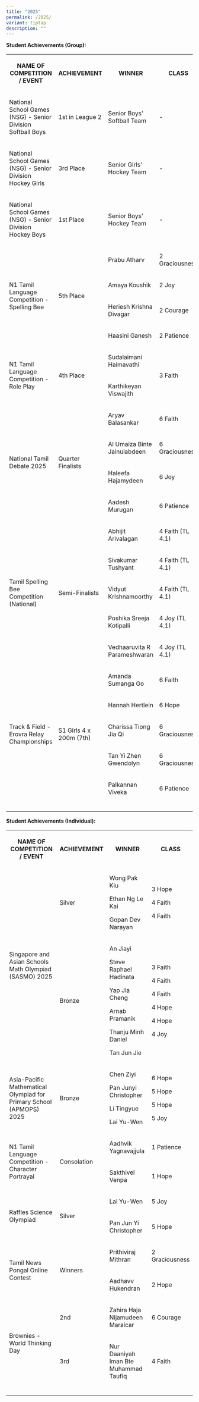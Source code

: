 ```yaml
---
title: "2025"
permalink: /2025/
variant: tiptap
description: ""
---
```

<p><strong>Student Achievements (Group):</strong>
</p>
<table style="minWidth: 100px">
<colgroup>
<col>
<col>
<col>
<col>
</colgroup>
<tbody>
<tr>
<th rowspan="1" colspan="1">
<p><strong>NAME OF COMPETITION / EVENT</strong>
</p>
</th>
<th rowspan="1" colspan="1">
<p>ACHIEVEMENT</p>
</th>
<th rowspan="1" colspan="1">
<p>WINNER</p>
</th>
<th rowspan="1" colspan="1">
<p>CLASS</p>
</th>
</tr>
<tr>
<td rowspan="1" colspan="1">
<p>National School Games (NSG) - Senior Division Softball Boys</p>
</td>
<td rowspan="1" colspan="1">
<p>1st in League 2</p>
</td>
<td rowspan="1" colspan="1">
<p>Senior Boys' Softball Team</p>
</td>
<td rowspan="1" colspan="1">
<p>-</p>
</td>
</tr>
<tr>
<td rowspan="1" colspan="1">
<p>National School Games (NSG) - Senior Division Hockey Girls</p>
</td>
<td rowspan="1" colspan="1">
<p>3rd Place</p>
</td>
<td rowspan="1" colspan="1">
<p>Senior Girls' Hockey Team</p>
</td>
<td rowspan="1" colspan="1">
<p>-</p>
</td>
</tr>
<tr>
<td rowspan="1" colspan="1">
<p>National School Games (NSG) - Senior Division Hockey Boys</p>
</td>
<td rowspan="1" colspan="1">
<p>1st Place</p>
</td>
<td rowspan="1" colspan="1">
<p>Senior Boys' Hockey Team</p>
</td>
<td rowspan="1" colspan="1">
<p>-</p>
</td>
</tr>
<tr>
<td rowspan="4" colspan="1">
<p>N1 Tamil Language Competition - Spelling Bee</p>
</td>
<td rowspan="4" colspan="1">
<p>5th Place</p>
</td>
<td rowspan="1" colspan="1">
<p>Prabu Atharv</p>
</td>
<td rowspan="1" colspan="1">
<p>2 Graciousness</p>
</td>
</tr>
<tr>
<td rowspan="1" colspan="1">
<p>Amaya Koushik</p>
</td>
<td rowspan="1" colspan="1">
<p>2 Joy</p>
</td>
</tr>
<tr>
<td rowspan="1" colspan="1">
<p>Heriesh Krishna Divagar</p>
</td>
<td rowspan="1" colspan="1">
<p>2 Courage</p>
</td>
</tr>
<tr>
<td rowspan="1" colspan="1">
<p>Haasini Ganesh</p>
</td>
<td rowspan="1" colspan="1">
<p>2 Patience</p>
</td>
</tr>
<tr>
<td rowspan="2" colspan="1">
<p>N1 Tamil Language Competition - Role Play</p>
</td>
<td rowspan="2" colspan="1">
<p>4th Place</p>
</td>
<td rowspan="1" colspan="1">
<p>Sudalaimani Haimavathi</p>
</td>
<td rowspan="2" colspan="1">
<p>3 Faith</p>
</td>
</tr>
<tr>
<td rowspan="1" colspan="1">
<p>Karthikeyan Viswajith</p>
</td>
</tr>
<tr>
<td rowspan="4" colspan="1">
<p>National Tamil Debate 2025</p>
</td>
<td rowspan="4" colspan="1">
<p>Quarter Finalists</p>
</td>
<td rowspan="1" colspan="1">
<p>Aryav Balasankar</p>
</td>
<td rowspan="1" colspan="1">
<p>6 Faith</p>
</td>
</tr>
<tr>
<td rowspan="1" colspan="1">
<p>Al Umaiza Binte Jainulabdeen</p>
</td>
<td rowspan="1" colspan="1">
<p>6 Graciousness</p>
</td>
</tr>
<tr>
<td rowspan="1" colspan="1">
<p>Haleefa Hajamydeen</p>
</td>
<td rowspan="1" colspan="1">
<p>6 Joy</p>
</td>
</tr>
<tr>
<td rowspan="1" colspan="1">
<p>Aadesh Murugan</p>
</td>
<td rowspan="1" colspan="1">
<p>6 Patience</p>
</td>
</tr>
<tr>
<td rowspan="5" colspan="1">
<p>Tamil Spelling Bee Competition (National)</p>
</td>
<td rowspan="5" colspan="1">
<p>Semi-Finalists</p>
</td>
<td rowspan="1" colspan="1">
<p>Abhijit Arivalagan</p>
</td>
<td rowspan="1" colspan="1">
<p>4 Faith (TL 4.1)</p>
</td>
</tr>
<tr>
<td rowspan="1" colspan="1">
<p>Sivakumar Tushyant</p>
</td>
<td rowspan="1" colspan="1">
<p>4 Faith (TL 4.1)</p>
</td>
</tr>
<tr>
<td rowspan="1" colspan="1">
<p>Vidyut Krishnamoorthy</p>
</td>
<td rowspan="1" colspan="1">
<p>4 Faith (TL 4.1)</p>
</td>
</tr>
<tr>
<td rowspan="1" colspan="1">
<p>Poshika Sreeja Kotipalli</p>
</td>
<td rowspan="1" colspan="1">
<p>4 Joy (TL 4.1)</p>
</td>
</tr>
<tr>
<td rowspan="1" colspan="1">
<p>Vedhaaruvita R Parameshwaran</p>
</td>
<td rowspan="1" colspan="1">
<p>4 Joy (TL 4.1)</p>
</td>
</tr>
<tr>
<td rowspan="5" colspan="1">
<p>Track &amp; Field - Erovra Relay Championships</p>
</td>
<td rowspan="5" colspan="1">
<p>S1 Girls 4 x 200m (7th)</p>
</td>
<td rowspan="1" colspan="1">
<p>Amanda Sumanga Go</p>
</td>
<td rowspan="1" colspan="1">
<p>6 Faith</p>
</td>
</tr>
<tr>
<td rowspan="1" colspan="1">
<p>Hannah Hertlein</p>
</td>
<td rowspan="1" colspan="1">
<p>6 Hope</p>
</td>
</tr>
<tr>
<td rowspan="1" colspan="1">
<p>Charissa Tiong Jia Qi</p>
</td>
<td rowspan="1" colspan="1">
<p>6 Graciousness</p>
</td>
</tr>
<tr>
<td rowspan="1" colspan="1">
<p>Tan Yi Zhen Gwendolyn</p>
</td>
<td rowspan="1" colspan="1">
<p>6 Graciousness</p>
</td>
</tr>
<tr>
<td rowspan="1" colspan="1">
<p>Palkannan Viveka</p>
</td>
<td rowspan="1" colspan="1">
<p>6 Patience</p>
</td>
</tr>
<tr>
<td rowspan="1" colspan="1">
<p></p>
</td>
<td rowspan="1" colspan="1">
<p></p>
</td>
<td rowspan="1" colspan="1">
<p></p>
</td>
<td rowspan="1" colspan="1">
<p></p>
</td>
</tr>
</tbody>
</table>
<p><strong>Student Achievements (Individual):</strong>
</p>
<p></p>
<table style="minWidth: 100px">
<colgroup>
<col>
<col>
<col>
<col>
</colgroup>
<tbody>
<tr>
<th rowspan="1" colspan="1">
<p><strong>NAME OF COMPETITION / EVENT</strong>
</p>
</th>
<th rowspan="1" colspan="1">
<p>ACHIEVEMENT</p>
</th>
<th rowspan="1" colspan="1">
<p>WINNER</p>
</th>
<th rowspan="1" colspan="1">
<p>CLASS</p>
</th>
</tr>
<tr>
<td rowspan="2" colspan="1">
<p>Singapore and Asian Schools Math Olympiad (SASMO) 2025</p>
</td>
<td rowspan="1" colspan="1">
<p>Silver</p>
</td>
<td rowspan="1" colspan="1">
<p>Wong Pak Kiu</p>
<p>Ethan Ng Le Kai</p>
<p>Gopan Dev Narayan</p>
</td>
<td rowspan="1" colspan="1">
<p>3 Hope</p>
<p>4 Faith</p>
<p>4 Faith</p>
</td>
</tr>
<tr>
<td rowspan="1" colspan="1">
<p>Bronze</p>
</td>
<td rowspan="1" colspan="1">
<p>An Jiayi</p>
<p>Steve Raphael Hadinata</p>
<p>Yap Jia Cheng</p>
<p>Arnab Pramanik</p>
<p>Thanju Minh Daniel</p>
<p>Tan Jun Jie</p>
</td>
<td rowspan="1" colspan="1">
<p>3 Faith</p>
<p>4 Faith</p>
<p>4 Faith</p>
<p>4 Hope</p>
<p>4 Hope</p>
<p>4 Joy</p>
</td>
</tr>
<tr>
<td rowspan="1" colspan="1">
<p>Asia-Pacific Mathematical Olympiad for Primary School (APMOPS) 2025</p>
</td>
<td rowspan="1" colspan="1">
<p>Bronze</p>
</td>
<td rowspan="1" colspan="1">
<p>Chen Ziyi</p>
<p>Pan Junyi Christopher</p>
<p>Li Tingyue</p>
<p>Lai Yu-Wen</p>
</td>
<td rowspan="1" colspan="1">
<p>6 Hope</p>
<p>5 Hope</p>
<p>5 Hope</p>
<p>5 Joy</p>
</td>
</tr>
<tr>
<td rowspan="2" colspan="1">
<p>N1 Tamil Language Competition - Character Portrayal</p>
</td>
<td rowspan="2" colspan="1">
<p>Consolation</p>
</td>
<td rowspan="1" colspan="1">
<p>Aadhvik Yagnavajjula</p>
</td>
<td rowspan="1" colspan="1">
<p>1 Patience</p>
</td>
</tr>
<tr>
<td rowspan="1" colspan="1">
<p>Sakthivel Venpa</p>
</td>
<td rowspan="1" colspan="1">
<p>1 Hope</p>
</td>
</tr>
<tr>
<td rowspan="2" colspan="1">
<p>Raffles Science Olympiad</p>
</td>
<td rowspan="2" colspan="1">
<p>Silver</p>
</td>
<td rowspan="1" colspan="1">
<p>Lai Yu-Wen</p>
</td>
<td rowspan="1" colspan="1">
<p>5 Joy</p>
</td>
</tr>
<tr>
<td rowspan="1" colspan="1">
<p>Pan Jun Yi Christopher</p>
</td>
<td rowspan="1" colspan="1">
<p>5 Hope</p>
</td>
</tr>
<tr>
<td rowspan="2" colspan="1">
<p>Tamil News Pongal Online Contest</p>
</td>
<td rowspan="2" colspan="1">
<p>Winners</p>
</td>
<td rowspan="1" colspan="1">
<p>Prithiviraj Mithran</p>
</td>
<td rowspan="1" colspan="1">
<p>2 Graciousness</p>
</td>
</tr>
<tr>
<td rowspan="1" colspan="1">
<p>Aadhavv Hukendran</p>
</td>
<td rowspan="1" colspan="1">
<p>2 Hope</p>
</td>
</tr>
<tr>
<td rowspan="2" colspan="1">
<p>Brownies - World Thinking Day</p>
</td>
<td rowspan="1" colspan="1">
<p>2nd</p>
</td>
<td rowspan="1" colspan="1">
<p>Zahira Haja Nijamudeen Maraicar</p>
</td>
<td rowspan="1" colspan="1">
<p>6 Courage</p>
</td>
</tr>
<tr>
<td rowspan="1" colspan="1">
<p>3rd</p>
</td>
<td rowspan="1" colspan="1">
<p>Nur Daaniyah Iman Bte Muhammad Taufiq</p>
</td>
<td rowspan="1" colspan="1">
<p>4 Faith</p>
</td>
</tr>
<tr>
<td rowspan="1" colspan="1">
<p></p>
</td>
<td rowspan="1" colspan="1">
<p></p>
</td>
<td rowspan="1" colspan="1">
<p></p>
</td>
<td rowspan="1" colspan="1">
<p></p>
</td>
</tr>
</tbody>
</table>
<p></p>